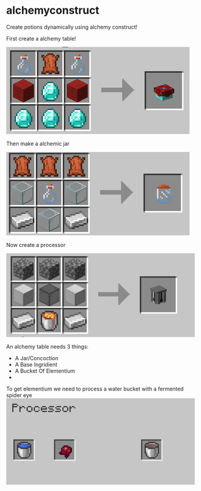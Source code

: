 # alchemyconstruct

Create potions dynamically using alchemy construct!

First create a alchemy table!

![AlchemyTable](images/AlchemyTableRecipe.png)

Then make a alchemic jar

![AlchemyJar](images/AlchemicalJarRecipe.png)

Now create a processor

![Processor](images/ProcessorRecipe.png)

An alchemy table needs 3 things:
- A Jar/Concoction
- A Base Ingridient
- A Bucket Of Elementium
- 
To get elementium we need to process a water bucket with a fermented spider eye
![Processing](images/ProcessElementium.png)


